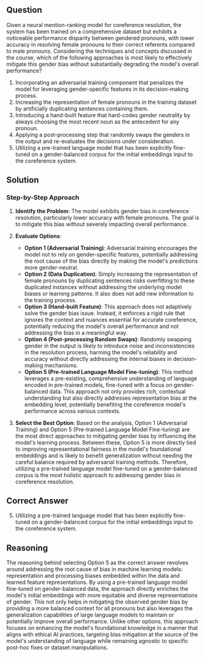 ## Question
Given a neural mention-ranking model for coreference resolution, the system has been trained on a comprehensive dataset but exhibits a noticeable performance disparity between gendered pronouns, with lower accuracy in resolving female pronouns to their correct referents compared to male pronouns. Considering the techniques and concepts discussed in the course, which of the following approaches is most likely to effectively mitigate this gender bias without substantially degrading the model's overall performance?

1. Incorporating an adversarial training component that penalizes the model for leveraging gender-specific features in its decision-making process.
2. Increasing the representation of female pronouns in the training dataset by artificially duplicating sentences containing them.
3. Introducing a hand-built feature that hard-codes gender neutrality by always choosing the most recent noun as the antecedent for any pronoun.
4. Applying a post-processing step that randomly swaps the genders in the output and re-evaluates the decisions under consideration.
5. Utilizing a pre-trained language model that has been explicitly fine-tuned on a gender-balanced corpus for the initial embeddings input to the coreference system.

## Solution

### Step-by-Step Approach

1. **Identify the Problem**: The model exhibits gender bias in coreference resolution, particularly lower accuracy with female pronouns. The goal is to mitigate this bias without severely impacting overall performance.
   
2. **Evaluate Options**:
   - **Option 1 (Adversarial Training)**: Adversarial training encourages the model not to rely on gender-specific features, potentially addressing the root cause of the bias directly by making the model's predictions more gender-neutral.
   - **Option 2 (Data Duplication)**: Simply increasing the representation of female pronouns by duplicating sentences risks overfitting to these duplicated instances without addressing the underlying model biases or learning patterns. It also does not add new information to the training process.
   - **Option 3 (Hand-built Feature)**: This approach does not adaptively solve the gender bias issue. Instead, it enforces a rigid rule that ignores the context and nuances essential for accurate coreference, potentially reducing the model's overall performance and not addressing the bias in a meaningful way.
   - **Option 4 (Post-processing Random Swaps)**: Randomly swapping gender in the output is likely to introduce noise and inconsistencies in the resolution process, harming the model's reliability and accuracy without directly addressing the internal biases in decision-making mechanisms.
   - **Option 5 (Pre-trained Language Model Fine-tuning)**: This method leverages a pre-existing, comprehensive understanding of language encoded in pre-trained models, fine-tuned with a focus on gender-balanced data. This approach not only provides rich, contextual understanding but also directly addresses representation bias at the embedding level, potentially benefiting the coreference model's performance across various contexts.

3. **Select the Best Option**: Based on the analysis, Option 1 (Adversarial Training) and Option 5 (Pre-trained Language Model Fine-tuning) are the most direct approaches to mitigating gender bias by influencing the model's learning process. Between these, Option 5 is more directly tied to improving representational fairness in the model's foundational embeddings and is likely to benefit generalization without needing the careful balance required by adversarial training methods. Therefore, utilizing a pre-trained language model fine-tuned on a gender-balanced corpus is the most holistic approach to addressing gender bias in coreference resolution.

## Correct Answer
5. Utilizing a pre-trained language model that has been explicitly fine-tuned on a gender-balanced corpus for the initial embeddings input to the coreference system.

## Reasoning
The reasoning behind selecting Option 5 as the correct answer revolves around addressing the root cause of bias in machine learning models: representation and processing biases embedded within the data and learned feature representations. By using a pre-trained language model fine-tuned on gender-balanced data, the approach directly enriches the model's initial embeddings with more equitable and diverse representations of gender. This not only helps in mitigating the observed gender bias by providing a more balanced context for all pronouns but also leverages the generalization capabilities of large language models to maintain or potentially improve overall performance. Unlike other options, this approach focuses on enhancing the model's foundational knowledge in a manner that aligns with ethical AI practices, targeting bias mitigation at the source of the model's understanding of language while remaining agnostic to specific post-hoc fixes or dataset manipulations.